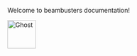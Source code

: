 Welcome to beambusters documentation!


<img src="https://em-content.zobj.net/source/apple/237/ghost_1f47b.png" width="64" height="64" alt="Ghost">
